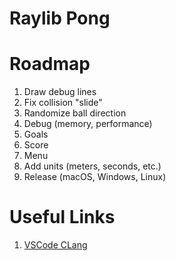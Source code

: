 # Raylib Pong

# Roadmap

1. Draw debug lines
1. Fix collision "slide"
1. Randomize ball direction
1. Debug (memory, performance)
1. Goals
1. Score
1. Menu
1. Add units (meters, seconds, etc.)
1. Release (macOS, Windows, Linux)

# Useful Links

1. [VSCode CLang](https://code.visualstudio.com/docs/cpp/config-clang-mac)